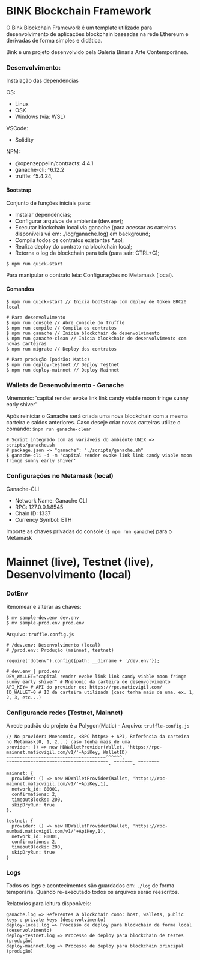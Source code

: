 # BINK Blockchain Framework
O Bink Blockchain Framework é um template utilizado para desenvolvimento de aplicações blockchain baseadas na rede Ethereum e derivadas de forma simples e didática.

Bink é um projeto desenvolvido pela Galeria Binaria Arte Contemporânea.

### Desenvolvimento:
Instalação das dependências

OS:
- Linux
- OSX
- Windows (via: WSL)

VSCode:
- Solidity

NPM:
- @openzeppelin/contracts: 4.4.1
- ganache-cli: ^6.12.2
- truffle: ^5.4.24,

#### Bootstrap
Conjunto de funções iniciais para:
* Instalar dependências;
* Configurar arquivos de ambiente (dev.env);
* Executar blockchain local via ganache (para acessar as carteiras disponíveis vá em: ./log/ganache.log) em background;
* Compila todos os contratos existentes *.sol;
* Realiza deploy do contrato na blockchain local;
* Retorna o log da blockchain para tela (para sair: CTRL+C);

```
$ npm run quick-start
```

Para manipular o contrato leia: Configurações no Metamask (local). 

#### Comandos
```
$ npm run quick-start // Inicia bootstrap com deploy de token ERC20 local

# Para desenvolvimento
$ npm run console // Abre console do Truffle
$ npm run compile // Compila os contratos
$ npm run ganache // Inicia blockchain de desenvolvimento
$ npm run ganache-clean // Inicia blockchain de desenvolvimento com novas carteiras
$ npm run migrate // Deploy dos contratos

# Para produção (padrão: Matic)
$ npm run deploy-testnet // Deploy Testnet
$ npm run deploy-mainnet // Deploy Mainnet

```

### Wallets de Desenvolvimento - Ganache
Mnemonic: 'capital render evoke link link candy viable moon fringe sunny early shiver'

Após reiniciar o Ganache será criada uma nova blockchain com a mesma carteira e saldos anteriores.
Caso deseje criar novas carteiras utilize o comando: ```$npm run ganache-clean```

```
# Script integrado com as variáveis do ambiênte UNIX => scripts/ganache.sh
# package.json => "ganache": "./scripts/ganache.sh"
$ ganache-cli -d -m 'capital render evoke link link candy viable moon fringe sunny early shiver'
```

### Configurações no Metamask (local)
Ganache-CLI 
- Network Name: Ganache CLI
- RPC: 127.0.0.1:8545
- Chain ID: 1337
- Currency Symbol: ETH

Importe as chaves privadas do console (```$ npm run ganache```) para o Metamask

# Mainnet (live), Testnet (live), Desenvolvimento (local)

### DotEnv
Renomear e alterar as chaves: 
```
$ mv sample-dev.env dev.env
$ mv sample-prod.env prod.env
```

Arquivo: ```truffle.config.js```
```
# /dev.env: Desenvolvimento (local)
# /prod.env: Produção (mainnet, testnet)

require('dotenv').config({path: __dirname + '/dev.env'});
``` 

```
# dev.env | prod.env
DEV_WALLET="capital render evoke link link candy viable moon fringe sunny early shiver" # Mnenonic da carteira de desenvolvimento
API_KEY= # API do provider ex: https://rpc.maticvigil.com/
ID_WALLET=0 # ID da carteira utilizada (caso tenha mais de uma. ex. 1, 2, 3, etc...)
```

### Configurando redes (Testnet, Mainnet)
A rede padrão do projeto é a Polygon(Matic) - Arquivo: ```truffle-config.js```

```
// No provider: Mnenonnic, <RPC https> + API, Referência da carteira no Metamask(0, 1, 2...) caso tenha mais de uma
provider: () => new HDWalletProvider(Wallet, 'https://rpc-mainnet.maticvigil.com/v1/'+ApiKey, WalletID)
~~~~~~~~~~~~~~~~~~~~~~~~~~~~~~~~~~~~~^^^^^^, ^^^^^^^^^^^^^^^^^^^^^^^^^^^^^^^^^^^^^^, ^^^^^^^, ^^^^^^^^
``` 

```
mainnet: {
  provider: () => new HDWalletProvider(Wallet, 'https://rpc-mainnet.maticvigil.com/v1/'+ApiKey,1),
  network_id: 80001,
  confirmations: 2,
  timeoutBlocks: 200,
  skipDryRun: true
},

testnet: {
  provider: () => new HDWalletProvider(Wallet, 'https://rpc-mumbai.maticvigil.com/v1/'+ApiKey,1),
  network_id: 80001,
  confirmations: 2,
  timeoutBlocks: 200,
  skipDryRun: true
}
```

### Logs
Todos os logs e acontecimentos são guardados em: ```./log``` de forma temporária. Quando re-executado todos os arquivos serão reescritos.

Relatorios para leitura disponíveis:

```
ganache.log => Referentes à blockchain como: host, wallets, public keys e private keys (desenvolvimento)
deploy-local.log => Processo de deploy para blockchain de forma local (desenvolvimento)
deploy-testnet.log => Processo de deploy para blockchain de testes (produção)
deploy-mainnet.log => Processo de deploy para blockchain principal (produção)
``` 